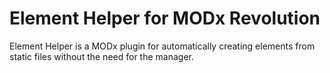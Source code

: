 Element Helper for MODx Revolution
==================================

Element Helper is a MODx plugin for automatically creating elements from static files without the need for the manager.